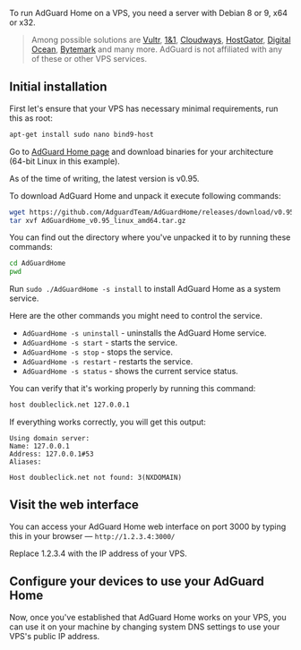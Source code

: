 To run AdGuard Home on a VPS, you need a server with Debian 8 or 9, x64 or x32. 

>Among possible solutions are [Vultr](https://www.vultr.com/), [1&1](https://www.1and1.co.uk/dynamic-cloud-server#configure-server), [Cloudways](https://www.cloudways.com/), [HostGator](https://hostgator.com/), [Digital Ocean](https://www.digitalocean.com/), [Bytemark](https://www.bytemark.co.uk/cloud-hosting/) and many more. AdGuard is not affiliated with any of these or other VPS services.

## Initial installation

First let's ensure that your VPS has necessary minimal requirements, run this as root:
```bash
apt-get install sudo nano bind9-host
```

Go to [AdGuard Home page](https://github.com/AdguardTeam/AdGuardHome#installation) and download binaries for your architecture (64-bit Linux in this example).

As of the time of writing, the latest version is v0.95.

To download AdGuard Home and unpack it execute following commands:
```bash
wget https://github.com/AdguardTeam/AdGuardHome/releases/download/v0.95/AdGuardHome_v0.95_linux_amd64.tar.gz
tar xvf AdGuardHome_v0.95_linux_amd64.tar.gz
```

You can find out the directory where you've unpacked it to by running these commands:
```bash
cd AdGuardHome
pwd
```

Run `sudo ./AdGuardHome -s install` to install AdGuard Home as a system service.

Here are the other commands you might need to control the service.

* `AdGuardHome -s uninstall` - uninstalls the AdGuard Home service.
* `AdGuardHome -s start` - starts the service.
* `AdGuardHome -s stop` - stops the service.
* `AdGuardHome -s restart` - restarts the service.
* `AdGuardHome -s status` - shows the current service status.

You can verify that it's working properly by running this command:
```bash
host doubleclick.net 127.0.0.1
```

If everything works correctly, you will get this output:
```
Using domain server:
Name: 127.0.0.1
Address: 127.0.0.1#53
Aliases:

Host doubleclick.net not found: 3(NXDOMAIN)
```

## Visit the web interface
You can access your AdGuard Home web interface on port 3000 by typing this in your browser — `http://1.2.3.4:3000/`

Replace 1.2.3.4 with the IP address of your VPS.

## Configure your devices to use your AdGuard Home

Now, once you've established that AdGuard Home works on your VPS, you can use it on your machine by changing system DNS settings to use your VPS's public IP address.